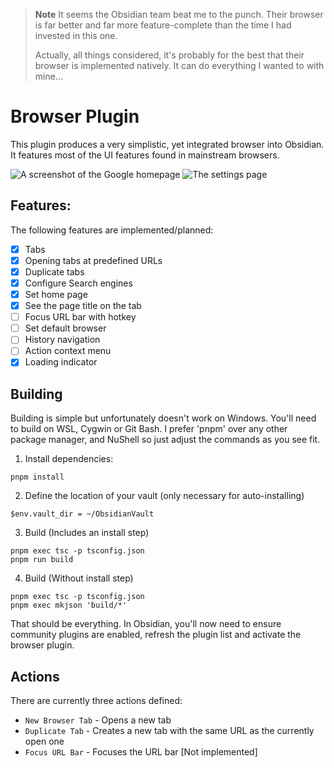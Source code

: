 > **Note** It seems the Obsidian team beat me to the punch. Their browser is far better and far more feature-complete than the time I had invested in this one.
> 
> Actually, all things considered, it's probably for the best that their browser is implemented natively. It can do everything I wanted to with mine...

# Browser Plugin

This plugin produces a very simplistic, yet integrated browser into Obsidian. It features most of the UI features found in mainstream browsers. 

![A screenshot of the Google homepage](screenshots/image.png)
![The settings page](screenshots/image-1.png)

## Features:

The following features are implemented/planned:

- [x] Tabs
- [x] Opening tabs at predefined URLs
- [x] Duplicate tabs
- [x] Configure Search engines
- [x] Set home page
- [x] See the page title on the tab
- [ ] Focus URL bar with hotkey
- [ ] Set default browser
- [ ] History navigation
- [ ] Action context menu
- [x] Loading indicator

## Building

Building is simple but unfortunately doesn't work on Windows. You'll need to build on WSL, Cygwin or Git Bash. 
I prefer 'pnpm' over any other package manager, and NuShell so just adjust the commands as you see fit.

1. Install dependencies:
```nu
pnpm install
```

2. Define the location of your vault (only necessary for auto-installing)
```nu
$env.vault_dir = ~/ObsidianVault
```

3. Build (Includes an install step)
```
pnpm exec tsc -p tsconfig.json
pnpm run build
```

4. Build (Without install step)
```
pnpm exec tsc -p tsconfig.json
pnpm exec mkjson 'build/*'
```

That should be everything. In Obsidian, you'll now need to ensure community plugins are enabled, refresh the plugin list and activate the browser plugin.

## Actions

There are currently three actions defined:

* `New Browser Tab` - Opens a new tab
* `Duplicate Tab` - Creates a new tab with the same URL as the currently open one
* `Focus URL Bar` - Focuses the URL bar [Not implemented]
